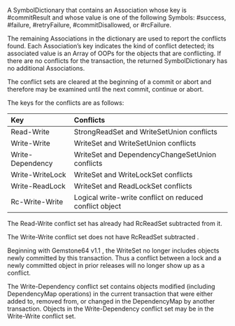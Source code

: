 A SymbolDictionary that contains an Association whose key is #commitResult and whose value is one of the following Symbols: #success, #failure, #retryFailure, #commitDisallowed, or #rcFailure.

The remaining Associations in the dictionary are used to report the conflicts found.  Each Association’s key indicates the kind of conflict detected; its associated value is an Array of OOPs for the objects that are conflicting. If there are no conflicts for the transaction, the returned SymbolDictionary has no additional Associations.

The conflict sets are cleared at the beginning of a commit or abort and therefore may be examined until the next commit, continue or abort.

The keys for the conflicts are as follows:

| **Key** |                **Conflicts** |
|:--------|:-----------------------------|
|Read-Write|          StrongReadSet and WriteSetUnion conflicts|
|Write-Write|         WriteSet and WriteSetUnion conflicts|
|Write-Dependency|    WriteSet and DependencyChangeSetUnion conflicts|
|Write-WriteLock|     WriteSet and WriteLockSet conflicts|
|Write-ReadLock|      WriteSet and ReadLockSet conflicts|
|Rc-Write-Write|      Logical write-write conflict on reduced conflict object|

The Read-Write conflict set has already had RcReadSet subtracted from it.

The Write-Write conflict set does not have RcReadSet subtracted .

Beginning with Gemstone64 v1.1 , the WriteSet no longer includes objects newly committed by this transaction.  Thus a conflict between a lock and a newly committed object in prior releases will no longer show up as a conflict.

The Write-Dependency conflict set contains objects modified (including DependencyMap operations) in the current transaction that were either added to, removed from, or changed in the DependencyMap by another transaction. Objects in the Write-Dependency conflict set may be in the Write-Write conflict set.